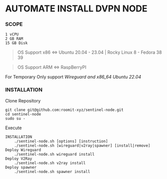 # AUTOMATE INSTALL DVPN NODE


### SCOPE

```
1 vCPU
2 GB RAM
15 GB Disk
```

>OS Support x86 <=> Ubuntu 20.04 - 23.04 | Rocky Linux 8 - Fedora 38 39

>OS Support ARM <=> RaspBerryPI

For Temporary Only support *Wireguard and x86_64 Ubuntu 22.04*

### INSTALLATION

Clone Repository

```
git clone git@github.com:roomit-xyz/sentinel-node.git
cd sentinel-node
sudo su -
```

Execute
```
INSTALLATION
    ./sentinel-node.sh [options] [instruction]
    ./sentinel-node.sh [wireguard|v2ray|spawner] [install|remove]
Deploy Wireguard
    ./sentinel-node.sh wireguard install
Deploy V2Ray
    ./sentinel-node.sh v2ray install
Deploy spawner
    ./sentinel-node.sh spawner install
```
